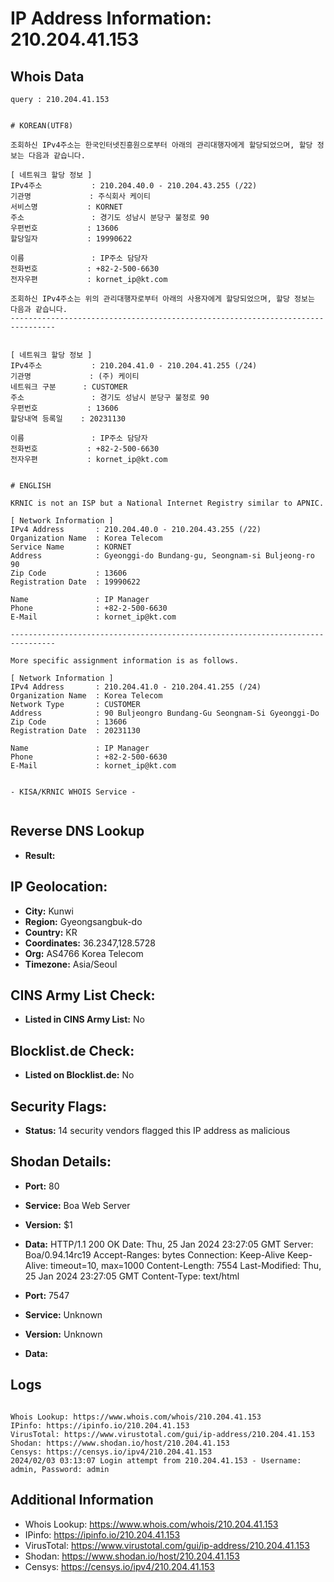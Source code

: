# IP Address Information: 210.204.41.153

## Whois Data
```
query : 210.204.41.153


# KOREAN(UTF8)

조회하신 IPv4주소는 한국인터넷진흥원으로부터 아래의 관리대행자에게 할당되었으며, 할당 정보는 다음과 같습니다.

[ 네트워크 할당 정보 ]
IPv4주소           : 210.204.40.0 - 210.204.43.255 (/22)
기관명             : 주식회사 케이티
서비스명           : KORNET
주소               : 경기도 성남시 분당구 불정로 90
우편번호           : 13606
할당일자           : 19990622

이름               : IP주소 담당자
전화번호           : +82-2-500-6630
전자우편           : kornet_ip@kt.com

조회하신 IPv4주소는 위의 관리대행자로부터 아래의 사용자에게 할당되었으며, 할당 정보는 다음과 같습니다.
--------------------------------------------------------------------------------


[ 네트워크 할당 정보 ]
IPv4주소           : 210.204.41.0 - 210.204.41.255 (/24)
기관명             : (주) 케이티
네트워크 구분      : CUSTOMER
주소               : 경기도 성남시 분당구 불정로 90
우편번호           : 13606
할당내역 등록일    : 20231130

이름               : IP주소 담당자
전화번호           : +82-2-500-6630
전자우편           : kornet_ip@kt.com


# ENGLISH

KRNIC is not an ISP but a National Internet Registry similar to APNIC.

[ Network Information ]
IPv4 Address       : 210.204.40.0 - 210.204.43.255 (/22)
Organization Name  : Korea Telecom
Service Name       : KORNET
Address            : Gyeonggi-do Bundang-gu, Seongnam-si Buljeong-ro 90
Zip Code           : 13606
Registration Date  : 19990622

Name               : IP Manager
Phone              : +82-2-500-6630
E-Mail             : kornet_ip@kt.com

--------------------------------------------------------------------------------

More specific assignment information is as follows.

[ Network Information ]
IPv4 Address       : 210.204.41.0 - 210.204.41.255 (/24)
Organization Name  : Korea Telecom
Network Type       : CUSTOMER
Address            : 90 Buljeongro Bundang-Gu Seongnam-Si Gyeonggi-Do
Zip Code           : 13606
Registration Date  : 20231130

Name               : IP Manager
Phone              : +82-2-500-6630
E-Mail             : kornet_ip@kt.com


- KISA/KRNIC WHOIS Service -


```
## Reverse DNS Lookup
- **Result:** 

## IP Geolocation:
- **City:** Kunwi
- **Region:** Gyeongsangbuk-do
- **Country:** KR
- **Coordinates:** 36.2347,128.5728
- **Org:** AS4766 Korea Telecom
- **Timezone:** Asia/Seoul

## CINS Army List Check:
- **Listed in CINS Army List:** 
No

## Blocklist.de Check:
- **Listed on Blocklist.de:** 
No

## Security Flags:
- **Status:** 14 security vendors flagged this IP address as malicious

## Shodan Details:
- **Port:** 80
- **Service:** Boa Web Server
- **Version:** $1
- **Data:** HTTP/1.1 200 OK
Date: Thu, 25 Jan 2024 23:27:05 GMT
Server: Boa/0.94.14rc19
Accept-Ranges: bytes
Connection: Keep-Alive
Keep-Alive: timeout=10, max=1000
Content-Length: 7554
Last-Modified: Thu, 25 Jan 2024 23:27:05 GMT
Content-Type: text/html



- **Port:** 7547
- **Service:** Unknown
- **Version:** Unknown
- **Data:** 

## Logs
```

Whois Lookup: https://www.whois.com/whois/210.204.41.153
IPinfo: https://ipinfo.io/210.204.41.153
VirusTotal: https://www.virustotal.com/gui/ip-address/210.204.41.153
Shodan: https://www.shodan.io/host/210.204.41.153
Censys: https://censys.io/ipv4/210.204.41.153
2024/02/03 03:13:07 Login attempt from 210.204.41.153 - Username: admin, Password: admin

```
## Additional Information
- Whois Lookup: https://www.whois.com/whois/210.204.41.153
- IPinfo: https://ipinfo.io/210.204.41.153
- VirusTotal: https://www.virustotal.com/gui/ip-address/210.204.41.153
- Shodan: https://www.shodan.io/host/210.204.41.153
- Censys: https://censys.io/ipv4/210.204.41.153

